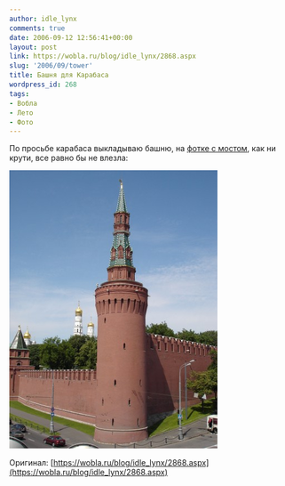```yaml
---
author: idle_lynx
comments: true
date: 2006-09-12 12:56:41+00:00
layout: post
link: https://wobla.ru/blog/idle_lynx/2868.aspx
slug: '2006/09/tower'
title: Башня для Карабаса
wordpress_id: 268
tags:
- Вобла
- Лето
- Фото
---
```


По просьбе карабаса выкладываю башню, на [фотке с мостом](/2006/09/lynx-in-moscow), как ни крути, все равно бы не влезла:

![Moscow - Tower](images/2007/05/39271993-c804-4af0-91d1-51b07cd8e627.jpg)

Оригинал: [https://wobla.ru/blog/idle_lynx/2868.aspx](https://wobla.ru/blog/idle_lynx/2868.aspx)
